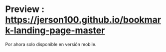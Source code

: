 # Preview : <https://jerson100.github.io/bookmark-landing-page-master>
Por ahora solo disponible en versión mobile.